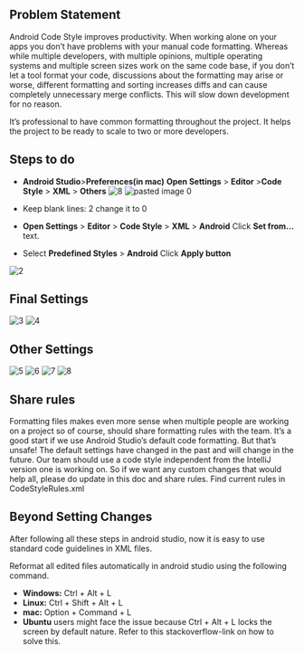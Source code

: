 
## Problem Statement
Android Code Style improves productivity. When working alone on your apps you don’t have problems with your manual code formatting. Whereas while multiple developers, with multiple opinions, multiple operating systems and multiple screen sizes work on the same code base, if you don’t let a tool format your code, discussions about the formatting may arise or worse, different formatting and sorting increases diffs and can cause completely unnecessary merge conflicts. This will slow down development for no reason.

It’s professional to have common formatting throughout the project. It helps the project to be ready to scale to two or more developers.
## Steps to do
* **Android Studio**>**Preferences(in mac)**
**Open Settings** > **Editor** >**Code Style** > **XML** > **Others**
![8](https://user-images.githubusercontent.com/54615666/80364656-ea4a3500-88a3-11ea-9b7b-ab804e8bbf55.png)
![pasted image 0](https://user-images.githubusercontent.com/54615666/80364659-eae2cb80-88a3-11ea-819a-f1d96beaea8b.png)
* Keep blank lines: 2  change it to 0

* **Open Settings** > **Editor** > **Code Style** > **XML** > **Android** Click **Set from...** text.
* Select **Predefined Styles** > **Android** Click **Apply button**

![2](https://user-images.githubusercontent.com/54615666/80364643-e5858100-88a3-11ea-8a15-7a6e9ecf785c.png)

## Final Settings

![3](https://user-images.githubusercontent.com/54615666/80364649-e7e7db00-88a3-11ea-97c4-46b3bc2096eb.png)
![4](https://user-images.githubusercontent.com/54615666/80364650-e8807180-88a3-11ea-818b-effa8e4e2897.png)

## Other Settings 
![5](https://user-images.githubusercontent.com/54615666/80364651-e9190800-88a3-11ea-82ce-874110ff53c3.png)
![6](https://user-images.githubusercontent.com/54615666/80364653-e9b19e80-88a3-11ea-8489-1b6fafeb518a.png)
![7](https://user-images.githubusercontent.com/54615666/80364655-e9b19e80-88a3-11ea-90f4-15662f9f04c0.png)
![8](https://user-images.githubusercontent.com/54615666/80364656-ea4a3500-88a3-11ea-9b7b-ab804e8bbf55.png)


## Share rules
Formatting files makes even more sense when multiple people are working on a project so of course, should share formatting rules with the team. It’s a good start if we use Android Studio’s default code formatting. But that’s unsafe! The default settings have changed in the past and will change in the future. Our team should use a code style independent from the IntelliJ version one is working on. So if we want any custom changes that would help all, please do update in this doc and share rules.
Find current rules in CodeStyleRules.xml
## Beyond Setting Changes
After following all these steps in android studio, now it is easy to use standard code guidelines in XML files. 

Reformat all edited files automatically in android studio using the following command.
* **Windows:** Ctrl + Alt + L
* **Linux:** Ctrl + Shift + Alt + L
* **mac:** Option + Command + L
* **Ubuntu** users might face the issue because Ctrl + Alt + L locks the screen by default nature. Refer to this stackoverflow-link on how to solve this.
